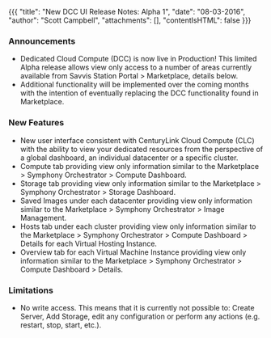 
{{{
"title": "New DCC UI Release Notes: Alpha 1",
"date": "08-03-2016",
"author": "Scott Campbell",
"attachments": [],
"contentIsHTML": false
}}}

### Announcements

* Dedicated Cloud Compute (DCC) is now live in Production! This limited Alpha release allows view only access to a number of areas currently available from Savvis Station Portal > Marketplace, details below.
* Additional functionality will be implemented over the coming months with the intention of eventually replacing the DCC functionality found in Marketplace.

### New Features

* New user interface consistent with CenturyLink Cloud Compute (CLC) with the ability to view your dedicated resources from the perspective of a global dashboard, an individual datacenter or a specific cluster.
* Compute tab providing view only information similar to the Marketplace > Symphony Orchestrator > Compute Dashboard.
* Storage tab providing view only information similar to the Marketplace > Symphony Orchestrator > Storage Dashboard.
* Saved Images under each datacenter providing view only information similar to the Marketplace > Symphony Orchestrator > Image Management.
* Hosts tab under each cluster providing view only information similar to the Marketplace > Symphony Orchestrator > Compute Dashboard > Details for each Virtual Hosting Instance.
* Overview tab for each Virtual Machine Instance providing view only information similar to the Marketplace > Symphony Orchestrator > Compute Dashboard > Details.

### Limitations

* No write access. This means that it is currently not possible to: Create Server, Add Storage, edit any configuration or perform any actions (e.g. restart, stop, start, etc.).
